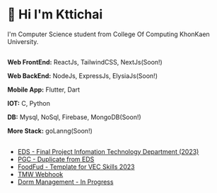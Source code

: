 
# 👋 Hi I'm Kttichai


I'm Computer Science student from College Of Computing KhonKaen University. 


## <Tech Stack/>

**Web FrontEnd:** ReactJs, TailwindCSS, NextJs(Soon!)

**Web BackEnd:** NodeJs, ExpressJs, ElysiaJs(Soon!)

**Mobile App:** Flutter, Dart

**IOT:** C, Python

**DB:** Mysql, NoSql, Firebase, MongoDB(Soon!)

**More Stack:** goLanng(Soon!)
## <Repo/>
 - [EDS - Final Project Infomation Technology Department (2023)](https://github.com/KTCRSW/EDS)
 - [PGC - Duplicate from EDS](https://github.com/KTCRSW/ProgressChart)
 - [FoodFud - Template for VEC Skills 2023](https://github.com/KTCRSW/FOODFUD)
 - [TMW Webhook](https://github.com/KTCRSW/TruemoneyWallet-Webhook)
 - [Dorm Management - In Progress](https://github.com/KTCRSW/DormManagement)



